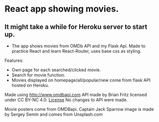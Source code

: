 # React app showing movies.

## It might take a while for Heroku server to start up.

- The app shows movies from OMDb API and my Flask Api. Made to practice React and learn React-Router, uses base css as styling.

Features:
- Own page for each searched/clicked movie.
- Search for movie function.
- Movies displayed on homepage/all/popular/new come from flask API hosted on Heroku.



Made using http://www.omdbapi.com API made by Brian Fritz licensed under CC BY-NC 4.0. [License](https://creativecommons.org/licenses/by-nc/4.0/)
No changes to API were made.

Movie posters come from OMDBapi.
Captain Jack Sparrow image is made by Sergey Semin and comes from Unsplash.com
